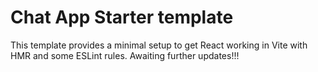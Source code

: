 # Chat App Starter template

This template provides a minimal setup to get React working in Vite with HMR and some ESLint rules.
Awaiting further updates!!!